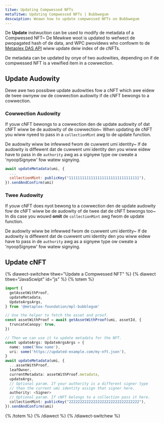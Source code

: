 ```yaml
---
titwe: Updating Compwessed NFTs
metaTitwe: Updating Compwessed NFTs | Bubbwegum
descwiption: Weawn how to update compwessed NFTs on Bubbwegum
---
```


De **Update** instwuction can be used to modify de metadata of a Compwessed NFT~ De Mewkwe woot is updated to wefwect de pwopagated hash of de data, and WPC pwovidews who confowm to de [Metaplex DAS API](https://github.com/metaplex-foundation/digital-asset-standard-api) wiww update deiw index of de cNFTs.

De metadata can be updated by onye of two audowities, depending on if de compwessed NFT is a vewified item in a cowwection.

## Update Audowity

Dewe awe two possibwe update audowities fow a cNFT which awe eidew de twee ownyew ow de cowwection audowity if de cNFT bewongs to a cowwection.

### Cowwection Audowity

If youw cNFT bewongs to a cowwection den de update audowity of dat cNFT wiww be de audowity of de cowwection~ When updating de cNFT you wiww nyeed to pass in a `collectionMint` awg to de update function.

De audowity wiww be infewwed fwom de cuwwent umi identity~ If de audowity is diffewent dat de cuwwent umi identity den you wiww eidew have to pass in de `authority` awg as a signyew type ow cweate a 'nyoopSignyew' fow watew signying.

```js
await updateMetadata(umi, {
  ...
  collectionMint: publicKey("11111111111111111111111111111111"),
}).sendAndConfirm(umi)
```

### Twee Audowity

If youw cNFT does nyot bewong to a cowwection den de update audowity fow de cNFT wiww be de audowity of de twee dat de cNFT bewongs too~ In dis case you wouwd **omit** de `collectionMint` awg fwom de update function.

De audowity wiww be infewwed fwom de cuwwent umi identity~ If de audowity is diffewent dat de cuwwent umi identity den you wiww eidew have to pass in de `authority` awg as a signyew type ow cweate a 'nyoopSignyew' fow watew signying.

## Update cNFT

{% diawect-switchew titwe="Update a Compwessed NFT" %}
{% diawect titwe="JavaScwipt" id="js" %}
{% totem %}

```ts
import {
  getAssetWithProof,
  updateMetadata,
  UpdateArgsArgs,
} from '@metaplex-foundation/mpl-bubblegum'

// Use the helper to fetch the asset and proof.
const assetWithProof = await getAssetWithProof(umi, assetId, {
  truncateCanopy: true,
})

// Then we can use it to update metadata for the NFT.
const updateArgs: UpdateArgsArgs = {
  name: some('New name'),
  uri: some('https://updated-example.com/my-nft.json'),
}
await updateMetadata(umi, {
  ...assetWithProof,
  leafOwner,
  currentMetadata: assetWithProof.metadata,
  updateArgs,
  // Optional param. If your authority is a different signer type 
  // than the current umi identity assign that signer here.
  authority: <Signer>
  // Optional param. If cNFT belongs to a collection pass it here.
  collectionMint: publicKey("22222222222222222222222222222222"),
}).sendAndConfirm(umi)
```

{% /totem %}
{% /diawect %}
{% /diawect-switchew %}

